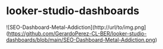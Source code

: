 # looker-studio-dashboards

![SEO-Dashboard-Metal-Addiction](http://url/to/img.png](https://github.com/GerardoPerez-CL-BER/looker-studio-dashboards/blob/main/SEO-Dashboard-Metal-Addiction.png)

